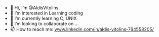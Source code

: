 - 👋 Hi, I’m @AldisVitolins
- 👀 I’m interested in Learning coding
- 🌱 I’m currently learning C, UNIX
- 💞️ I’m looking to collaborate on ...
- 📫 How to reach me: www.linkedin.com/in/aldis-vitolins-764558205/

<!---
AldisVitolins/AldisVitolins is a ✨ special ✨ repository because its `README.md` (this file) appears on your GitHub profile.
You can click the Preview link to take a look at your changes.
--->
